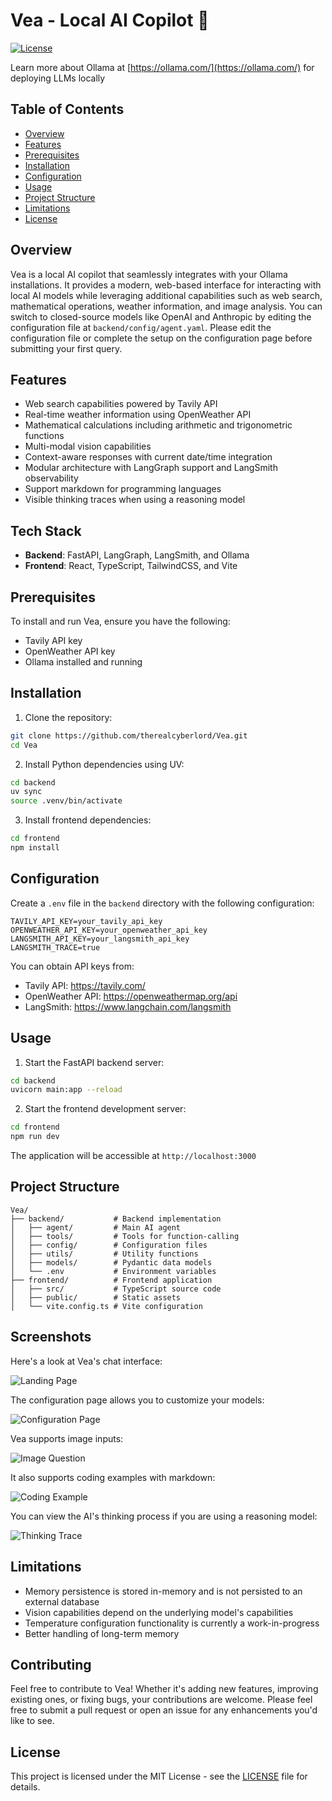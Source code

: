 # Vea - Local AI Copilot 🤖

[![License](https://img.shields.io/badge/License-MIT-blue.svg)](LICENSE)

Learn more about Ollama at [https://ollama.com/](https://ollama.com/) for deploying LLMs locally

## Table of Contents

- [Overview](#overview)
- [Features](#features)
- [Prerequisites](#prerequisites)
- [Installation](#installation)
- [Configuration](#configuration)
- [Usage](#usage)
- [Project Structure](#project-structure)
- [Limitations](#limitations)
- [License](#license)

## Overview

Vea is a local AI copilot that seamlessly integrates with your Ollama installations. It provides a modern, web-based interface for interacting with local AI models while leveraging additional capabilities such as web search, mathematical operations, weather information, and image analysis. You can switch to closed-source models like OpenAI and Anthropic by editing the configuration file at `backend/config/agent.yaml`. Please edit the configuration file or complete the setup on the configuration page before submitting your first query.

## Features

- Web search capabilities powered by Tavily API
- Real-time weather information using OpenWeather API
- Mathematical calculations including arithmetic and trigonometric functions
- Multi-modal vision capabilities
- Context-aware responses with current date/time integration
- Modular architecture with LangGraph support and LangSmith observability
- Support markdown for programming languages
- Visible thinking traces when using a reasoning model

## Tech Stack

- **Backend**: FastAPI, LangGraph, LangSmith, and Ollama
- **Frontend**: React, TypeScript, TailwindCSS, and Vite

## Prerequisites

To install and run Vea, ensure you have the following:

- Tavily API key
- OpenWeather API key
- Ollama installed and running

## Installation

1. Clone the repository:

```bash
git clone https://github.com/therealcyberlord/Vea.git
cd Vea
```

2. Install Python dependencies using UV:

```bash
cd backend
uv sync
source .venv/bin/activate
```

3. Install frontend dependencies:

```bash
cd frontend
npm install
```

## Configuration

Create a `.env` file in the `backend` directory with the following configuration:

```
TAVILY_API_KEY=your_tavily_api_key
OPENWEATHER_API_KEY=your_openweather_api_key
LANGSMITH_API_KEY=your_langsmith_api_key
LANGSMITH_TRACE=true
```

You can obtain API keys from:

- Tavily API: https://tavily.com/
- OpenWeather API: https://openweathermap.org/api
- LangSmith: https://www.langchain.com/langsmith

## Usage

1. Start the FastAPI backend server:

```bash
cd backend
uvicorn main:app --reload
```

2. Start the frontend development server:

```bash
cd frontend
npm run dev
```

The application will be accessible at `http://localhost:3000`

## Project Structure

```
Vea/
├── backend/           # Backend implementation
│   ├── agent/         # Main AI agent
│   ├── tools/         # Tools for function-calling
│   ├── config/        # Configuration files
│   ├── utils/         # Utility functions
│   ├── models/        # Pydantic data models
│   └── .env           # Environment variables
├── frontend/          # Frontend application
│   ├── src/           # TypeScript source code
│   ├── public/        # Static assets
│   └── vite.config.ts # Vite configuration
```

## Screenshots

Here's a look at Vea's chat interface:

![Landing Page](images/landing-page.png)

The configuration page allows you to customize your models:

![Configuration Page](images/config-page.png)

Vea supports image inputs:

![Image Question](images/image-question.png)

It also supports coding examples with markdown:

![Coding Example](images/coding-example.png)

You can view the AI's thinking process if you are using a reasoning model:

![Thinking Trace](images/thinking-trace.png)

## Limitations

- Memory persistence is stored in-memory and is not persisted to an external database
- Vision capabilities depend on the underlying model's capabilities
- Temperature configuration functionality is currently a work-in-progress
- Better handling of long-term memory

## Contributing

Feel free to contribute to Vea! Whether it's adding new features, improving existing ones, or fixing bugs, your contributions are welcome. Please feel free to submit a pull request or open an issue for any enhancements you'd like to see.

## License

This project is licensed under the MIT License - see the [LICENSE](LICENSE) file for details.
